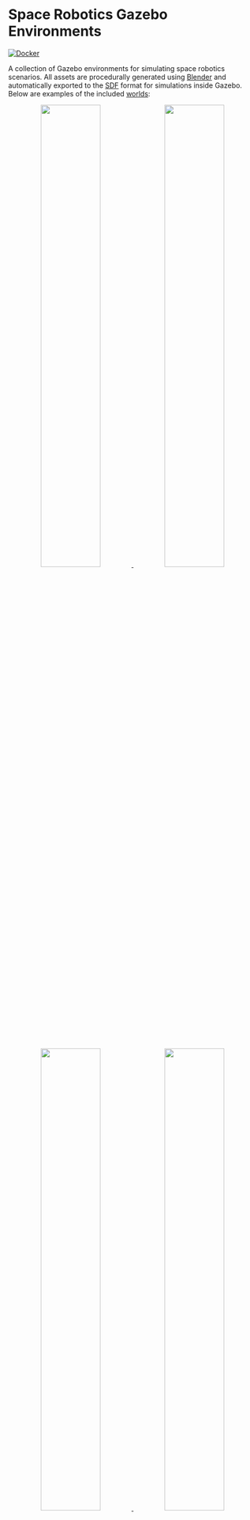 # Space Robotics Gazebo Environments

<p align="left">
  <a href="https://github.com/AndrejOrsula/space_robotics_gz_envs/actions/workflows/docker.yml"> <img alt="Docker" src="https://github.com/AndrejOrsula/space_robotics_gz_envs/actions/workflows/docker.yml/badge.svg"></a>
</p>

A collection of Gazebo environments for simulating space robotics scenarios. All assets are procedurally generated using [Blender](https://blender.org) and automatically exported to the [SDF](http://sdformat.org) format for simulations inside Gazebo. Below are examples of the included [worlds](worlds):

<p align="center" float="middle">
  <a href="worlds/mars.sdf">
    <img width="49.0%" src="https://github.com/user-attachments/assets/7172e090-7e3e-402d-83a9-96954c1a9af4"/>
  </a><a href="worlds/moon.sdf">
    <img width="49.0%" src="https://github.com/user-attachments/assets/451af69e-70bd-4b3c-9f1c-8bb4120b612b"/>
  </a>
<br>
  <a href="worlds/mars_array.sdf">
    <img width="49.0%" src="https://github.com/user-attachments/assets/ca97f067-c4b0-4dd9-85ca-efbc2026fcd9"/>
  </a><a href="worlds/moon_array.sdf">
    <img width="49.0%" src="https://github.com/user-attachments/assets/e5984191-08da-49bb-9d0d-326ddf4d26cd"/>
  </a>
</p>

The assets are based on the work in [Space Robotics Bench](https://andrejorsula.github.io/space_robotics_bench) that targets Isaac Sim. However, all procedural pipelines for generating the assets are available in a separate [`srb_assets` repository](https://github.com/AndrejOrsula/srb_assets) that is included as a [submodule](assets). Below is a video showcasing the procedural generation directly inside Blender:

https://github.com/user-attachments/assets/5345ebe2-5692-4df4-8bea-1967cc4a2aa1

## Instructions

<details><summary><h3>Installation (Docker)</h3></summary>

This section provides instructions for running the simulation within a Docker container. If you are using a different operating system than Ubuntu, you may need to adjust the following steps accordingly or refer to the official documentation for each step.

#### 1. Install [Docker Engine](https://docs.docker.com/engine)

First, install Docker Engine by following the [official installation instructions](https://docs.docker.com/engine/install). For example:

```bash
curl -fsSL https://get.docker.com | sh
sudo systemctl enable --now docker

sudo groupadd docker
sudo usermod -aG docker $USER
newgrp docker
```

#### 2. Install [NVIDIA Container Toolkit](https://github.com/NVIDIA/nvidia-container-toolkit)

Next, install the NVIDIA Container Toolkit, which is required to enable GPU support for Docker containers. Follow the [official installation guide](https://docs.nvidia.com/datacenter/cloud-native/container-toolkit/latest/install-guide.html) or use the following commands:

```bash
curl -fsSL https://nvidia.github.io/libnvidia-container/gpgkey | sudo gpg --dearmor -o /usr/share/keyrings/nvidia-container-toolkit-keyring.gpg && curl -s -L https://nvidia.github.io/libnvidia-container/stable/deb/nvidia-container-toolkit.list | sed 's#deb https://#deb [signed-by=/usr/share/keyrings/nvidia-container-toolkit-keyring.gpg] https://#g' | sudo tee /etc/apt/sources.list.d/nvidia-container-toolkit.list
sudo apt-get update
sudo apt-get install -y nvidia-container-toolkit
sudo nvidia-ctk runtime configure --runtime=docker
sudo systemctl restart docker
```

#### 3. Clone the Repository

Next, clone the `space_robotics_gz_envs` repository locally. Make sure to include the `--recurse-submodules` flag to clone also the submodule containing the procedural pipelines for the simulation assets.

```bash
git clone --recurse-submodules https://github.com/AndrejOrsula/space_robotics_gz_envs.git
```

<details><summary><h4>4. (OPTIONAL) Build the Docker Image</h4></summary>

> [!NOTE]
> This step can be skipped if you prefer to use the pre-built Docker image from the [Docker Hub](https://hub.docker.com/r/andrejorsula/space_robotics_gz_envs). This results in a much faster setup process (just continue with the next step).

You can build the Docker image for `space_robotics_gz_envs` by running the provided [`.docker/build.bash`](https://github.com/AndrejOrsula/space_robotics_gz_envs/blob/main/.docker/build.bash) script.

```bash
space_robotics_gz_envs/.docker/build.bash
```

To ensure that the image was built successfully, run the following command. You should see the `space_robotics_gz_envs` image listed among recently created Docker images.

```bash
docker images
```

</details>

</details>

### Running the Simulation

#### Verify the Functionality of Gazebo

Let's start by verifying that Gazebo is functioning correctly on your system:

```bash
.docker/run.bash gz sim
```

#### (Optional) Generate Procedural Assets

> [!NOTE]
> This step can be skipped if you are using the pre-built Docker image from the [Docker Hub](https://hub.docker.com/r/andrejorsula/space_robotics_gz_envs).

To generate procedural assets, you can run the following command:

```bash
.docker/run.bash scripts/procgen_assets.bash
```

#### Example Worlds

You can launch Gazebo with one of the included worlds by passing its SDF basename as the argument. For example:

```bash
# Lunar sufarce with a rover that cam be controlled via the Teleop plugin
.docker/run.bash gz sim moon.sdf
```

https://github.com/user-attachments/assets/019b57b3-17ee-4ca7-aef8-03bcf408268f

```bash
# Martian surface with a rover (robot requires tuning)
.docker/run.bash gz sim mars.sdf
```

https://github.com/user-attachments/assets/7a33dcea-5f39-4340-a71d-284fe89fd74c

```bash
# Grid (2x2) of lunar surfaces with some solar panels
.docker/run.bash gz sim moon_array.sdf
```

```bash
# Grid (2x2) of martian surfaces
.docker/run.bash gz sim mars_array.sdf
```

```bash
# Empty world with enabled Resource Spawner plugin
.docker/run.bash gz sim _empty.sdf
```

## License

This project is dual-licensed under either the [MIT](LICENSE-MIT) or [Apache 2.0](LICENSE-APACHE) licenses.

All assets created by contributors of this repository and those generated from the included procedural pipelines are licensed under the [CC0 1.0 Universal](https://github.com/AndrejOrsula/srb_assets/blob/main/LICENSE-CC0) license. Some assets are based on modified third-party resources, which might require you to give appropriate credit to the original author. Please review [`srb_assets` repository](https://github.com/AndrejOrsula/srb_assets) for more information.

<a href="https://creativecommons.org/publicdomain/zero/1.0"><img src="https://licensebuttons.net/l/zero/1.0/88x31.png" width="88" height="31"></a>
